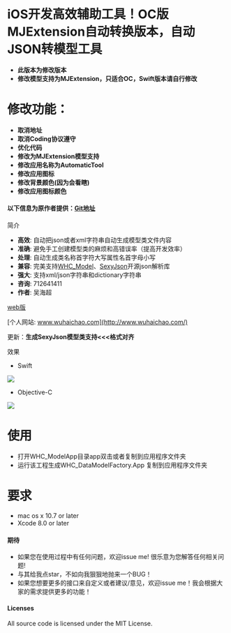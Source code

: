 # iOS开发高效辅助工具！OC版MJExtension自动转换版本，自动JSON转模型工具
- **此版本为修改版本**
- **修改模型支持为MJExtension，只适合OC，Swift版本请自行修改**

修改功能：
==============
- **取消地址**
- **取消Coding协议遵守**
- **优化代码**
- **修改为MJExtension模型支持**
- **修改应用名称为AutomaticTool**
- **修改应用图标** 
- **修改背景颜色(因为会看瞎)** 
- **修改应用图标颜色**  


#### 以下信息为原作者提供：[Git地址](https://github.com/netyouli/WHC_DataModelFactory)
简介
- **高效**: 自动把json或者xml字符串自动生成模型类文件内容
- **准确**: 避免手工创建模型类的麻烦和高错误率（提高开发效率）
- **处理**: 自动生成类名称首字符大写属性名首字母小写
- **兼容**: 完美支持[WHC_Model](https://github.com/netyouli/WHC_Model)、[SexyJson](https://github.com/netyouli/SexyJson)开源json解析库
- **强大**: 支持xml/json字符串和dictionary字符串
- **咨询**: 712641411
- **作者**: 吴海超

[web版](https://github.com/netyouli/jsonToClass)

[个人网站: www.wuhaichao.com](http://www.wuhaichao.com/)

更新：**生成SexyJson模型类支持<<<格式对齐**

效果 
* Swift
<img src = "https://github.com/netyouli/WHC_DataModelFactory/blob/master/WHC_DataModelFactory/images/swift.png">

* Objective-C
<img src = "https://github.com/netyouli/WHC_DataModelFactory/blob/master/WHC_DataModelFactory/images/oc.png">

使用
==============
* 打开WHC_ModelApp目录app双击或者复制到应用程序文件夹
* 运行该工程生成WHC_DataModelFactory.App 复制到应用程序文件夹

要求
==============
* mac os x 10.7 or later
* Xcode 8.0 or later

#### <a id="期待"></a>期待

- 如果您在使用过程中有任何问题，欢迎issue me! 很乐意为您解答任何相关问题!
- 与其给我点star，不如向我狠狠地抛来一个BUG！
- 如果您想要更多的接口来自定义或者建议/意见，欢迎issue me！我会根据大家的需求提供更多的功能！

#### Licenses
All source code is licensed under the MIT License.
